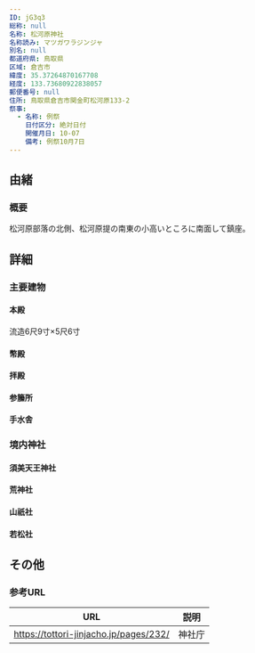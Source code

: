 ```yaml
---
ID: jG3q3
総称: null
名称: 松河原神社
名称読み: マツガワラジンジャ
別名: null
都道府県: 鳥取県
区域: 倉吉市
緯度: 35.37264870167708
経度: 133.73680922838057
郵便番号: null
住所: 鳥取県倉吉市関金町松河原133-2
祭事:
  - 名称: 例祭
    日付区分: 絶対日付
    開催月日: 10-07
    備考: 例祭10月7日
---
```


## 由緒

### 概要

松河原部落の北側、松河原提の南東の小高いところに南面して鎮座。

## 詳細

### 主要建物

#### 本殿

流造6尺9寸×5尺6寸

#### 幣殿

#### 拝殿

#### 参籘所

#### 手水舎

### 境内神社

#### 須美天王神社

#### 荒神社

#### 山祇社

#### 若松社

## その他

### 参考URL

| URL                                    | 説明   |
| -------------------------------------- | ------ |
| https://tottori-jinjacho.jp/pages/232/ | 神社庁 |
